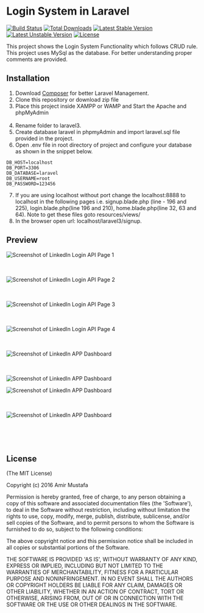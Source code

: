 # Login System in Laravel

[![Build Status](https://travis-ci.org/laravel/framework.svg)](https://travis-ci.org/laravel/framework)
[![Total Downloads](https://poser.pugx.org/laravel/framework/d/total.svg)](https://packagist.org/packages/laravel/framework)
[![Latest Stable Version](https://poser.pugx.org/laravel/framework/v/stable.svg)](https://packagist.org/packages/laravel/framework)
[![Latest Unstable Version](https://poser.pugx.org/laravel/framework/v/unstable.svg)](https://packagist.org/packages/laravel/framework)
[![License](https://poser.pugx.org/laravel/framework/license.svg)](https://packagist.org/packages/laravel/framework)

This project shows the Login System Functionality which follows CRUD rule. This project uses MySql as the database. For better understanding proper comments are provided.

## Installation

1. Download [Composer](https://getcomposer.org/) for better Laravel Management.<br>
2. Clone this repository or download zip file<br>
3. Place this project inside XAMPP or WAMP and Start the Apache and phpMyAdmin<br><br>
4. Rename folder to laravel3.<br>
5. Create database laravel in phpmyAdmin and import laravel.sql file provided in the project.<br>
6. Open .env file in root directory of project and configure your database as shown in the snippet below.<br>

```DB_CONNECTION=mysql
DB_HOST=localhost
DB_PORT=3306
DB_DATABASE=laravel
DB_USERNAME=root
DB_PASSWORD=123456
```
7. If you are using localhost without port change the localhost:8888 to localhost in the following pages i.e. signup.blade.php (line - 196 and 225), login.blade.php(line 196 and 210), home.blade.php(line 32, 63 and 64). Note to get these files goto resources/views/<br>
8. In the browser open url: localhost/laravel3/signup.<br>

## Preview


![Screenshot of LinkedIn Login API Page 1 ](https://cloud.githubusercontent.com/assets/15896579/24588640/a738540a-17e9-11e7-8598-c8584ebf0721.png?raw=true "Screenshot of LinkedIn Login API Page 1")
<br/><br/><br/>

![Screenshot of LinkedIn Login API Page 2](https://cloud.githubusercontent.com/assets/15896579/24588641/aa385376-17e9-11e7-9cf1-320aa39360f6.png?raw=true "Screenshot of LinkedIn Login API Page 2")
<br/><br/><br/>

![Screenshot of LinkedIn Login API Page 3](https://cloud.githubusercontent.com/assets/15896579/24588642/aea3e736-17e9-11e7-96fa-5c13f5e54358.png?raw=true "Screenshot of LinkedIn Login API Page 3")
<br/><br/><br/>

![Screenshot of LinkedIn Login API Page 4](https://cloud.githubusercontent.com/assets/15896579/24588643/b25e04b0-17e9-11e7-9c65-7d3749819624.png?raw=true "Screenshot of LinkedIn Login API Page 4")
<br/><br/><br/>

![Screenshot of LinkedIn APP Dashboard](https://cloud.githubusercontent.com/assets/15896579/24588644/b7978ea6-17e9-11e7-80ef-595f25b69b0d.png?raw=true "Screenshot of LinkedIn APP Dashboard")
<br/><br/><br/>

![Screenshot of LinkedIn APP Dashboard](https://cloud.githubusercontent.com/assets/15896579/24588646/bca3ecfa-17e9-11e7-9489-c92a8a00ae1c.png?raw=true "Screenshot of LinkedIn APP Dashboard")

![Screenshot of LinkedIn APP Dashboard](https://cloud.githubusercontent.com/assets/15896579/24588647/c0acdf00-17e9-11e7-98bf-7f4ee287a500.png?raw=true "Screenshot of LinkedIn APP Dashboard")
<br/><br/><br/>

![Screenshot of LinkedIn APP Dashboard](https://cloud.githubusercontent.com/assets/15896579/24588648/c44372fa-17e9-11e7-96c9-87a907f7139a.png?raw=true "Screenshot of LinkedIn APP Dashboard")


<br/><br/><br/>




## License

(The MIT License)

Copyright (c) 2016 Amir Mustafa

Permission is hereby granted, free of charge, to any person obtaining
a copy of this software and associated documentation files (the
'Software'), to deal in the Software without restriction, including
without limitation the rights to use, copy, modify, merge, publish,
distribute, sublicense, and/or sell copies of the Software, and to
permit persons to whom the Software is furnished to do so, subject to
the following conditions:

The above copyright notice and this permission notice shall be
included in all copies or substantial portions of the Software.

THE SOFTWARE IS PROVIDED 'AS IS', WITHOUT WARRANTY OF ANY KIND,
EXPRESS OR IMPLIED, INCLUDING BUT NOT LIMITED TO THE WARRANTIES OF
MERCHANTABILITY, FITNESS FOR A PARTICULAR PURPOSE AND NONINFRINGEMENT.
IN NO EVENT SHALL THE AUTHORS OR COPYRIGHT HOLDERS BE LIABLE FOR ANY
CLAIM, DAMAGES OR OTHER LIABILITY, WHETHER IN AN ACTION OF CONTRACT,
TORT OR OTHERWISE, ARISING FROM, OUT OF OR IN CONNECTION WITH THE
SOFTWARE OR THE USE OR OTHER DEALINGS IN THE SOFTWARE.


